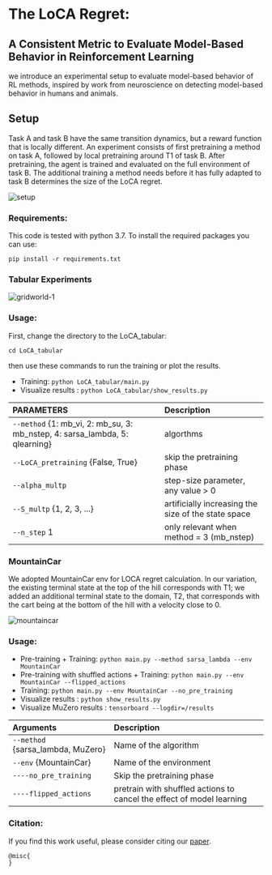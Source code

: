 # The LoCA Regret: 

## A Consistent Metric to Evaluate Model-Based Behavior in Reinforcement Learning

we introduce an experimental setup to evaluate model-based behavior of RL methods, 
inspired by work from neuroscience on detecting model-based behavior in humans and animals.

## Setup

Task A and task B have the same transition dynamics, but a 
reward function that is locally different. An experiment consists of first pretraining a method on task A, 
followed by local pretraining around T1 of task B. After pretraining, the agent is trained and evaluated on the full 
environment of task B. The additional training a method needs before it has fully adapted to task B determines the size
 of the LoCA regret.
 
![setup](https://user-images.githubusercontent.com/43013139/85905543-a7d8a200-b7d9-11ea-96d5-15f4ef93a076.png)

 
### Requirements:
This code is tested with python 3.7. To install the required packages you can use:

```
pip install -r requirements.txt
```

### Tabular Experiments

![gridworld-1](https://user-images.githubusercontent.com/43013139/86503857-345a0600-bd80-11ea-8ce5-7bebc5afb6d8.png)

### Usage:
First, change the directory to the LoCA_tabular:
```
cd LoCA_tabular
```
then use these commands to run the training or plot the results.
* Training: ```python LoCA_tabular/main.py ```
* Visualize results : ```python LoCA_tabular/show_results.py```


|PARAMETERS | Description|
|:-------------|:-------------|
| `--method` {1: mb_vi, 2: mb_su, 3: mb_nstep, 4: sarsa_lambda, 5: qlearning}                      |algorthms|
| `--LoCA_pretraining` {False, True}           |skip the pretraining phase|
| `--alpha_multp`          |step-size parameter, any value > 0|
| `--S_multp`      {1, 2, 3, ...}    |artificially increasing the size of the state space|
| `--n_step`      1   |only relevant when method =  3 (mb_nstep)|



### MountainCar
We adopted MountainCar env for LOCA regret calculation. In our variation, the existing terminal state at the top of the 
hill corresponds with T1; we added an additional terminal state to the domain, T2, that corresponds with the cart being 
at the bottom of the hill with a velocity close to 0.

![mountaincar](https://user-images.githubusercontent.com/43013139/85905575-c048bc80-b7d9-11ea-9077-323173ae69e3.png)


### Usage:
* Pre-training + Training: ```python main.py --method sarsa_lambda --env MountainCar ```
* Pre-training with shuffled actions + Training: ```python main.py --env MountainCar --flipped_actions```
* Training: ```python main.py --env MountainCar --no_pre_training ```
* Visualize results : ```python show_results.py```
* Visualize MuZero results : ```tensorboard --logdir=/results```

|Arguments | Description|
|:-------------|:-------------|
| `--method` {sarsa_lambda, MuZero}                      |Name of the algorithm|
| `--env`    {MountainCar}                      |Name of the environment|
| `----no_pre_training`            |Skip the pretraining phase|
| `----flipped_actions`          |pretrain with shuffled actions to cancel the effect of model learning|

 ### Citation:

If you find this work useful, please consider citing our [paper]().
```
@misc{
}
```
<br/>

